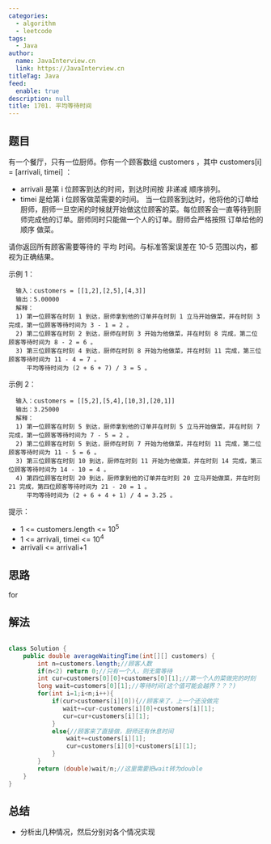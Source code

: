```yaml
---
categories: 
  - algorithm
  - leetcode
tags: 
  - Java
author: 
  name: JavaInterview.cn
  link: https://JavaInterview.cn
titleTag: Java
feed: 
  enable: true
description: null
title: 1701. 平均等待时间
---
```


## 题目
有一个餐厅，只有一位厨师。你有一个顾客数组 customers ，其中 customers[i] = [arrivali, timei] ：

* arrivali 是第 i 位顾客到达的时间，到达时间按 非递减 顺序排列。
* timei 是给第 i 位顾客做菜需要的时间。
当一位顾客到达时，他将他的订单给厨师，厨师一旦空闲的时候就开始做这位顾客的菜。每位顾客会一直等待到厨师完成他的订单。厨师同时只能做一个人的订单。厨师会严格按照 订单给他的顺序 做菜。

请你返回所有顾客需要等待的 平均 时间。与标准答案误差在 10-5 范围以内，都视为正确结果。



示例 1：


      输入：customers = [[1,2],[2,5],[4,3]]
      输出：5.00000
      解释：
      1) 第一位顾客在时刻 1 到达，厨师拿到他的订单并在时刻 1 立马开始做菜，并在时刻 3 完成，第一位顾客等待时间为 3 - 1 = 2 。
      2) 第二位顾客在时刻 2 到达，厨师在时刻 3 开始为他做菜，并在时刻 8 完成，第二位顾客等待时间为 8 - 2 = 6 。
      3) 第三位顾客在时刻 4 到达，厨师在时刻 8 开始为他做菜，并在时刻 11 完成，第三位顾客等待时间为 11 - 4 = 7 。
         平均等待时间为 (2 + 6 + 7) / 3 = 5 。
   
示例 2：

      输入：customers = [[5,2],[5,4],[10,3],[20,1]]
      输出：3.25000
      解释：
      1) 第一位顾客在时刻 5 到达，厨师拿到他的订单并在时刻 5 立马开始做菜，并在时刻 7 完成，第一位顾客等待时间为 7 - 5 = 2 。
      2) 第二位顾客在时刻 5 到达，厨师在时刻 7 开始为他做菜，并在时刻 11 完成，第二位顾客等待时间为 11 - 5 = 6 。
      3) 第三位顾客在时刻 10 到达，厨师在时刻 11 开始为他做菜，并在时刻 14 完成，第三位顾客等待时间为 14 - 10 = 4 。
      4) 第四位顾客在时刻 20 到达，厨师拿到他的订单并在时刻 20 立马开始做菜，并在时刻 21 完成，第四位顾客等待时间为 21 - 20 = 1 。
         平均等待时间为 (2 + 6 + 4 + 1) / 4 = 3.25 。


提示：

* 1 <= customers.length <= 10<sup>5</sup>
* 1 <= arrivali, timei <= 10<sup>4</sup>
* arrivali <= arrivali+1



## 思路

for

## 解法
```java

class Solution {
    public double averageWaitingTime(int[][] customers) {
        int n=customers.length;//顾客人数
        if(n<2) return 0;//只有一个人，则无需等待
        int cur=customers[0][0]+customers[0][1];//第一个人的菜做完的时刻
        long wait=customers[0][1];//等待时间(这个值可能会越界？？？)
        for(int i=1;i<n;i++){
            if(cur>customers[i][0]){//顾客来了，上一个还没做完
               wait+=cur-customers[i][0]+customers[i][1];
               cur=cur+customers[i][1];
            }
            else{//顾客来了直接做，厨师还有休息时间
                wait+=customers[i][1];
                cur=customers[i][0]+customers[i][1];
            }     
        }
        return (double)wait/n;//这里需要把wait转为double
    }
}
```

## 总结

- 分析出几种情况，然后分别对各个情况实现 
